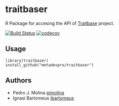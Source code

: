 # traitbaser

R Package for accesing the API of [Traitbase](https://www.traitbase.info) project.

[![Build Status](https://travis-ci.org/metadevpro/traitbaser.svg?branch=master)](https://travis-ci.org/metadevpro/traitbaser)
[![codecov](https://codecov.io/gh/metadevpro/traitbaser/branch/master/graph/badge.svg)](https://codecov.io/gh/metadevpro/traitbaser)

## Usage

```
library(traitbaser)
install_github("metadevpro/traitbaser")

```

## Authors

- Pedro J. Molina [pjmolina](https://github.com/pjmolina)
- Ignasi Bartomeus [ibartomeus](https://github.com/ibartomeus)
